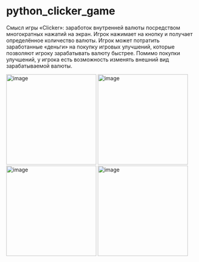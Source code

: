 # python_clicker_game

Смысл игры «Clicker»: заработок внутренней валюты посредством многократных нажатий на экран.
Игрок нажимает на кнопку и получает определённое количество валюты.
Игрок может потратить заработанные «деньги» на покупку игровых улучшений, которые позволяют игроку зарабатывать валюту быстрее.
Помимо покупки улучшений, у игрока есть возможность изменять внешний вид зарабатываемой валюты.

<img width="241" alt="image" src="https://github.com/antonkrylov1/python_clicker_game/assets/71096196/315e27f9-8afb-4e0c-9b41-c3cc81d2f0d1">
<img width="241" alt="image" src="https://github.com/antonkrylov1/python_clicker_game/assets/71096196/a7db7fb1-85d2-4c27-bc66-b180b226c802">
<img width="241" alt="image" src="https://github.com/antonkrylov1/python_clicker_game/assets/71096196/cae585d9-68c8-4b74-b4b3-a5b0bad2e50c">
<img width="241" alt="image" src="https://github.com/antonkrylov1/python_clicker_game/assets/71096196/10a19d21-e59d-4609-b669-e2b4e4a8cad5">


